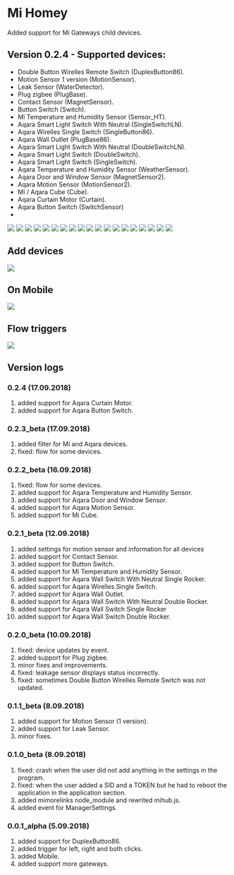 # Mi Homey

Added support for Mi Gateways child devices.

## Version 0.2.4 - Supported devices:
* Double Button Wirelles Remote Switch (DuplexButton86).
* Motion Sensor 1 version (MotionSensor).
* Leak Sensor (WaterDetector).
* Plug zigbee (PlugBase).
* Contact Sensor (MagnetSensor).
* Button Switch (Switch).
* Mi Temperature and Humidity Sensor (Sensor_HT).
* Aqara Smart Light Switch With Neutral (SingleSwitchLN).
* Aqara Wirelles Single Switch (SingleButton86).
* Aqara Wall Outlet (PlugBase86).
* Aqara Smart Light Switch With Neutral (DoubleSwitchLN).
* Aqara Smart Light Switch (DoubleSwitch).
* Aqara Smart Light Switch (SingleSwitch).
* Aqara Temperature and Humidity Sensor (WeatherSensor).
* Aqara Door and Window Sensor (MagnetSensor2).
* Aqara Motion Sensor (MotionSensor2).
* Mi / Aqara Cube (Cube).
* Aqara Curtain Motor (Curtain).
* Aqara Button Switch (SwitchSensor)
*
![](https://raw.githubusercontent.com/Maxmudjon/images/master/DuplexButton86.jpg)
![](https://raw.githubusercontent.com/Maxmudjon/images/master/MiMotionSensor.jpg)
![](https://raw.githubusercontent.com/Maxmudjon/images/master/LeakSensor.jpg)
![](https://raw.githubusercontent.com/Maxmudjon/images/master/MiPlugZigbee.jpg)
![](https://raw.githubusercontent.com/Maxmudjon/images/master/MiContactSensor.jpg)
![](https://raw.githubusercontent.com/Maxmudjon/images/master/MiButtonSwtich.jpg)
![](https://raw.githubusercontent.com/Maxmudjon/images/master/MiTempHumSensor.jpg)
![](https://raw.githubusercontent.com/Maxmudjon/images/master/AqaraWallSwitchWithNeutralSingleRocker.jpg)
![](https://raw.githubusercontent.com/Maxmudjon/images/master/SingleButton86.jpg)
![](https://raw.githubusercontent.com/Maxmudjon/images/master/AqaraWallSmartSocketZiGBee.jpg)
![](https://raw.githubusercontent.com/Maxmudjon/images/master/AqaraWallSwitchWithNeutralDoubleRocker2.jpg)
![](https://raw.githubusercontent.com/Maxmudjon/images/master/AqaraWallSwitchDoubleRocker.jpg)
![](https://raw.githubusercontent.com/Maxmudjon/images/master/AqaraWallSwitchSingleRocker.jpg)
![](https://raw.githubusercontent.com/Maxmudjon/images/master/AqaraWeather.jpg)
![](https://raw.githubusercontent.com/Maxmudjon/images/master/AqaraDoorAndWindow.jpg)
![](https://raw.githubusercontent.com/Maxmudjon/images/master/AqaraMotion.jpg)
![](https://raw.githubusercontent.com/Maxmudjon/images/master/MiCube.jpg)
![](https://raw.githubusercontent.com/Maxmudjon/images/master/AqaraCurtainMotor.jpg)
![](https://raw.githubusercontent.com/Maxmudjon/images/master/AqaraButtonSwitch.jpg)

## Add devices
![](https://raw.githubusercontent.com/Maxmudjon/images/master/app-and-show-device2.jpg)

## On Mobile
![](https://raw.githubusercontent.com/Maxmudjon/images/master/on%20mobile.jpg)

## Flow triggers
![](https://raw.githubusercontent.com/Maxmudjon/images/master/flow%20triggers.jpg)

## Version logs
### 0.2.4 (17.09.2018)
1. added support for Aqara Curtain Motor.
2. added support for Aqara Button Switch.

### 0.2.3_beta (17.09.2018)
1. added filter for Mi and Aqara devices.
2. fixed: flow for some devices.

### 0.2.2_beta (16.09.2018)
1. fixed: flow for some devices.
2. added support for Aqara Temperature and Humidity Sensor.
3. added support for Aqara Door and Window Sensor.
4. added support for Aqara Motion Sensor.
5. added support for Mi Cube.

### 0.2.1_beta (12.09.2018)
1. added settings for motion sensor and information for all devices
2. added support for Contact Sensor.
3. added support for Button Switch.
4. added support for Mi Temperature and Humidity Sensor.
5. added support for Aqara Wall Switch With Neutral Single Rocker.
6. added support for Aqara Wirelles Single Switch.
7. added support for Aqara Wall Outlet.
8. added support for Aqara Wall Switch With Neutral Double Rocker.
9. added support for Aqara Wall Switch Single Rocker
10. added support for Aqara Wall Switch Double Rocker.

### 0.2.0_beta (10.09.2018)
1. fixed: device updates by event.
2. added support for Plug zigbee.
3. minor fixes and improvements.
4. fixed: leakage sensor displays status incorrectly.
5. fixed: sometimes Double Button Wirelles Remote Switch was not updated.

### 0.1.1_beta (8.09.2018)
1. added support for Motion Sensor (1 version).
2. added support for Leak Sensor.
3. minor fixes.

### 0.1.0_beta (8.09.2018)
1. fixed: crash when the user did not add anything in the settings in the program.
2. fixed: when the user added a SID and a TOKEN but he had to reboot the application in the application section.
3. added mimorelinks node_module and rewrited mihub.js.
4. added event for ManagerSettings.

### 0.0.1_alpha (5.09.2018)
1. added support for DuplexButton86.
2. added trigger for left, right and both clicks.
3. added Mobile.
4. added support more gateways.
